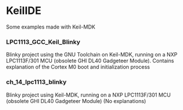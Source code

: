 # KeilIDE
Some examples made with Keil-MDK

### LPC1113_GCC_Keil_Blinky
Blinky project using the GNU Toolchain on Keil-MDK, running on a NXP LPC1113F/301 MCU (obsolete GHI DL40 Gadgeteer Module).
Contains explanation of the Cortex M0 boot and initialization process

### ch_14_lpc1113_blinky
Blinky project using Keil-MDK, running on a NXP LPC1113F/301 MCU (obsolete GHI DL40 Gadgeteer Module)
(No explanations)
